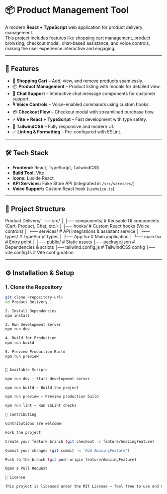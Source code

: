 # 📦 Product Management Tool

A modern **React + TypeScript** web application for product delivery management.  
This project includes features like shopping cart management, product browsing, checkout modal, chat-based assistance, and voice controls, making the user experience interactive and engaging.

---

## 🚀 Features
- 🛒 **Shopping Cart** – Add, view, and remove products seamlessly.  
- 📦 **Product Management** – Product listing with modals for detailed view.  
- 💬 **Chat Support** – Interactive chat message components for customer support.  
- 🎙️ **Voice Controls** – Voice-enabled commands using custom hooks.  
- 💳 **Checkout Flow** – Checkout modal with streamlined purchase flow.  
- ⚡ **Vite + React + TypeScript** – Fast development with type safety.  
- 🎨 **TailwindCSS** – Fully responsive and modern UI.  
- ✅ **Linting & Formatting** – Pre-configured with ESLint.  

---

## 🛠️ Tech Stack
- **Frontend:** React, TypeScript, TailwindCSS  
- **Build Tool:** Vite  
- **Icons:** Lucide React  
- **API Services:** Fake Store API (integrated in `/src/services/`)  
- **Voice Support:** Custom React hook (`useVoice.ts`)  

---

## 📂 Project Structure
Product Delivery/
│── src/
│ ├── components/ # Reusable UI components (Cart, Product, Chat, etc.)
│ ├── hooks/ # Custom React hooks (Voice controls)
│ ├── services/ # API integrations & assistant service
│ ├── types/ # TypeScript types
│ ├── App.tsx # Main application
│ └── main.tsx # Entry point
│
│── public/ # Static assets
│── package.json # Dependencies & scripts
│── tailwind.config.js # TailwindCSS config
│── vite.config.ts # Vite configuration



---

## ⚙️ Installation & Setup

### 1. Clone the Repository
```sh
git clone <repository-url>
cd Product Delivery

2. Install Dependencies
npm install

3. Run Development Server
npm run dev

4. Build for Production
npm run build

5. Preview Production Build
npm run preview


📜 Available Scripts

npm run dev – Start development server

npm run build – Build the project

npm run preview – Preview production build

npm run lint – Run ESLint checks

🤝 Contributing

Contributions are welcome!

Fork the project

Create your feature branch (git checkout -b feature/AmazingFeature)

Commit your changes (git commit -m 'Add AmazingFeature')

Push to the branch (git push origin feature/AmazingFeature)

Open a Pull Request

📄 License

This project is licensed under the MIT License – feel free to use and modify for personal or commercial projects.


  

